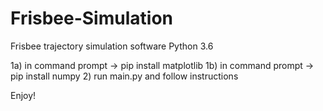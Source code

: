 # Frisbee-Simulation
Frisbee trajectory simulation software
Python 3.6

1a) in command prompt -> pip install matplotlib
1b) in command prompt -> pip install numpy
2) run main.py and follow instructions

Enjoy!
